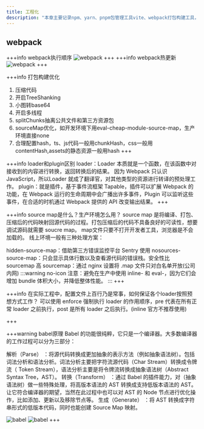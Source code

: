 ```yaml
---
title: 工程化
description: "本章主要记录npm、yarn、pnpm包管理工具vite、webpack打包构建工具，git版本控制的知识"
---
```


## webpack

+++info webpack执行顺序
![webpack](https://user-images.githubusercontent.com/26785201/89747816-fe344280-daf2-11ea-820a-6a1a99e34f14.png)
+++
+++info webpack热更新
![webpack](https://zhuanlan.zhihu.com/p/30669007)
+++

+++info 打包构建优化

1. 压缩代码
2. 开启TreeShanking
3. 小图转base64
4. 开启多线程
5. splitChunks抽离公共文件和第三方资源包
6. sourceMap优化，如开发环境下用eval-cheap-module-source-map，生产环境直接none
7. 合理配置hash，ts、js代码一般用chunkHash，css一般用contentHash,assets的静态资源一般用hash
+++

+++info loader和plugin区别
loader：Loader 本质就是一个函数，在该函数中对接收到的内容进行转换，返回转换后的结果。 因为 Webpack 只认识 JavaScript，所以Loader 就成了翻译官，对其他类型的资源进行转译的预处理工作。
plugin：就是插件，基于事件流框架 Tapable，插件可以扩展 Webpack 的功能，在 Webpack 运行的生命周期中会广播出许多事件，Plugin 可以监听这些事件，在合适的时机通过 Webpack 提供的 API 改变输出结果。
+++

+++info source map是什么？生产环境怎么用？
source map 是将编译、打包、压缩后的代码映射回源代码的过程。打包压缩后的代码不具备良好的可读性，想要调试源码就需要 soucre map。
map文件只要不打开开发者工具，浏览器是不会加载的。
线上环境一般有三种处理方案：

hidden-source-map：借助第三方错误监控平台 Sentry 使用
nosources-source-map：只会显示具体行数以及查看源代码的错误栈。安全性比 sourcemap 高
sourcemap：通过 nginx 设置将 .map 文件只对白名单开放(公司内网)
:::warning no-icon
注意：避免在生产中使用 inline- 和 eval-，因为它们会增加 bundle 体积大小，并降低整体性能。
:::
+++

+++info 在实际工程中，配置文件上百行乃是常事，如何保证各个loader按照预想方式工作？
可以使用 enforce 强制执行 loader 的作用顺序，pre 代表在所有正常 loader 之前执行，post 是所有 loader 之后执行。(inline 官方不推荐使用)

+++

+++warning babel原理
Babel 的功能很纯粹，它只是一个编译器。大多数编译器的工作过程可以分为三部分：

解析（Parse） ：将源代码转换成更加抽象的表示方法（例如抽象语法树）。包括词法分析和语法分析。词法分析主要把字符流源代码（Char Stream）转换成令牌流（ Token Stream），语法分析主要是将令牌流转换成抽象语法树（Abstract Syntax Tree，AST）。
转换（Transform） ：通过 Babel 的插件能力，对（抽象语法树）做一些特殊处理，将高版本语法的 AST 转换成支持低版本语法的 AST。让它符合编译器的期望，当然在此过程中也可以对 AST 的 Node 节点进行优化操作，比如添加、更新以及移除节点等。
生成（Generate） ：将 AST 转换成字符串形式的低版本代码，同时也能创建 Source Map 映射。

![babel](https://p3-juejin.byteimg.com/tos-cn-i-k3u1fbpfcp/a30bf2739fec4c29847ba1675c03b62f~tplv-k3u1fbpfcp-zoom-in-crop-mark:3024:0:0:0.awebp)
![babel](https://p3-juejin.byteimg.com/tos-cn-i-k3u1fbpfcp/c73423b335c34399b4e69b61515365ad~tplv-k3u1fbpfcp-zoom-in-crop-mark:3024:0:0:0.awebp)
+++
